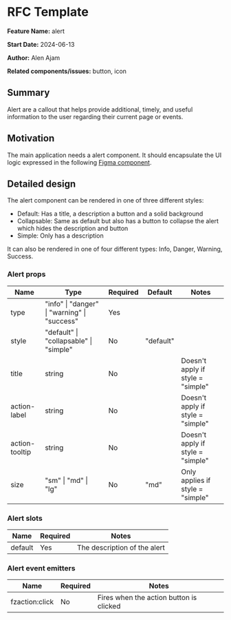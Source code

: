 # RFC Template

**Feature Name:** alert

**Start Date:** 2024-06-13

**Author:** Alen Ajam

**Related components/issues:** button, icon

## Summary

Alert are a callout that helps provide additional, timely, and useful information to the user regarding their current page or events.

## Motivation

The main application needs a alert component. It should encapsulate the UI logic expressed in the following [Figma component](https://www.figma.com/design/tqDILjLuuGCXICMbLrzxB4/Design-System?node-id=457-1438&m=dev).

## Detailed design

The alert component can be rendered in one of three different styles:

- Default: Has a title, a description a button and a solid background
- Collapsable: Same as default but also has a button to collapse the alert which hides the description and button
- Simple: Only has a description

It can also be rendered in one of four different types: Info, Danger, Warning, Success.

### Alert props

| Name           | Type                                         | Required | Default   | Notes                             |
| -------------- | -------------------------------------------- | -------- | --------- | --------------------------------- |
| type           | "info" \| "danger" \| "warning" \| "success" | Yes      |           |                                   |
| style          | "default" \| "collapsable" \| "simple"       | No       | "default" |                                   |
| title          | string                                       | No       |           | Doesn't apply if style = "simple" |
| action-label   | string                                       | No       |           | Doesn't apply if style = "simple" |
| action-tooltip | string                                       | No       |           | Doesn't apply if style = "simple" |
| size           | "sm" \| "md" \| "lg"                         | No       | "md"      | Only applies if style = "simple"  |

### Alert slots

| Name    | Required | Notes                        |
| ------- | -------- | ---------------------------- |
| default | Yes      | The description of the alert |

### Alert event emitters

| Name        | Required | Notes                                   |
| ----------- | -------- | --------------------------------------- |
| fzaction:click | No       | Fires when the action button is clicked |